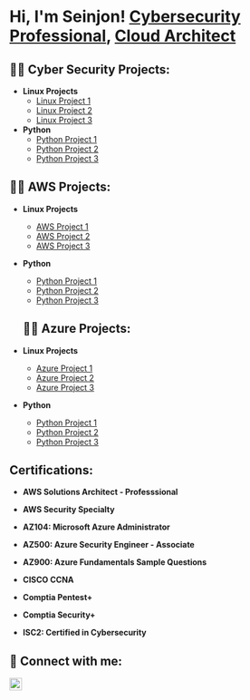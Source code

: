 <h1>Hi, I'm Seinjon! <a href="https://www.linkedin.com/in/seinjontolbert">Cybersecurity Professional</a>, <a href="https://www.linkedin.com/in/seinjontolbert">Cloud Architect</a></h1>


<h2>👨‍💻 Cyber Security Projects:</h2>

- <b>Linux Projects</b>
  - [Linux Project 1](https://github.com/SEINJON/1)
  - [Linux Project 2](https://github.com/Seinjon/2)
  - [Linux Project 3](https://github.com/Seinjon/2)
- <b>Python</b>
  - [Python Project 1](https://github.com/Seinjon/2)
  - [Python Project 2](https://github.com/Seinjon/2)
  - [Python Project 3](https://github.com/Seinjon/2)

<h2>👨‍💻 AWS Projects:</h2>

- <b>Linux Projects</b>
  - [AWS Project 1](https://github.com/SEINJON/1)
  - [AWS Project 2](https://github.com/Seinjon/2)
  - [AWS Project 3](https://github.com/Seinjon/2)
- <b>Python</b>
  - [Python Project 1](https://github.com/Seinjon/2)
  - [Python Project 2](https://github.com/Seinjon/2)
  - [Python Project 3](https://github.com/Seinjon/2)
  
  <h2>👨‍💻 Azure Projects:</h2>

- <b>Linux Projects</b>
  - [Azure Project 1](https://github.com/SEINJON/1)
  - [Azure Project 2](https://github.com/Seinjon/2)
  - [Azure Project 3](https://github.com/Seinjon/2)
- <b>Python</b>
  - [Python Project 1](https://github.com/Seinjon/2)
  - [Python Project 2](https://github.com/Seinjon/2)
  - [Python Project 3](https://github.com/Seinjon/2)
  
<h2> Certifications:</h2>

- <b>AWS Solutions Architect - Professsional</b> 
- <b>AWS Security Specialty</b> 
- <b>AZ104: Microsoft Azure Administrator</b>
- <b>AZ500:  Azure Security Engineer - Associate </b>
- <b>AZ900: Azure Fundamentals Sample Questions</b>

- <b>CISCO CCNA</b>
- <b>Comptia Pentest+</b>
- <b>Comptia Security+</b>
- <b>ISC2: Certified in Cybersecurity</b>

<h2> 🤳 Connect with me:</h2>


[<img align="left" alt="Seinjon | LinkedIn" width="22px" src="https://cdn.jsdelivr.net/npm/simple-icons@v3/icons/linkedin.svg" />][linkedin]

[linkedin]: https://www.linkedin.com/in/seinjontolbert
